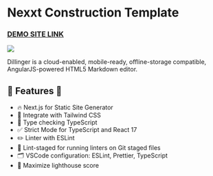 # Nexxt Construction Template

### [DEMO SITE LINK](https://next-construction.netlify.app)

![](https://next-construction.netlify.app/github-image.jpg)

Dillinger is a cloud-enabled, mobile-ready, offline-storage compatible,
AngularJS-powered HTML5 Markdown editor.


## 🎉  Features  🎉
- 🔥 Next.js for Static Site Generator
- 🎨 Integrate with Tailwind CSS
- 🎉 Type checking TypeScript
- ✅ Strict Mode for TypeScript and React 17
- ✏️ Linter with ESLint 
- 🚫 Lint-staged for running linters on Git staged files
- 🗂 VSCode configuration: ESLint, Prettier, TypeScript
- 💯 Maximize lighthouse score
